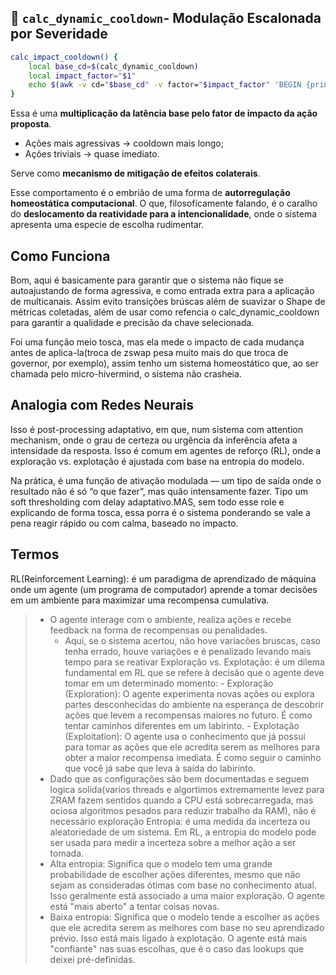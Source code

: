 ## 🔄 `calc_dynamic_cooldown`- Modulação Escalonada por Severidade

```bash
calc_impact_cooldown() {
    local base_cd=$(calc_dynamic_cooldown)
    local impact_factor="$1"
    echo $(awk -v cd="$base_cd" -v factor="$impact_factor" 'BEGIN {print int(cd * factor)}')
}
```
Essa é uma **multiplicação da latência base pelo fator de impacto da ação proposta**.
* Ações mais agressivas → cooldown mais longo;
* Ações triviais → quase imediato.

Serve como **mecanismo de mitigação de efeitos colaterais**.

Esse comportamento é o embrião de uma forma de **autorregulação homeostática computacional**. O que, filosoficamente falando, é o caralho do **deslocamento da reatividade para a intencionalidade**, onde o sistema apresenta uma especie de escolha rudimentar.

## Como Funciona

Bom, aqui é basicamente para garantir que o sistema não fique se autoajustando de forma agressiva, e como entrada extra para a aplicação de multicanais. Assim evito transições brúscas além de suavizar o Shape de métricas coletadas, além de usar como refencia o calc_dynamic_cooldown para garantir a qualidade e precisão da chave selecionada.

Foi uma função meio tosca, mas ela mede o impacto de cada mudança antes de aplica-la(troca de zswap pesa muito mais do que troca de governor, por exemplo), assim tenho um sistema homeostático que, ao ser chamada pelo micro-hivermind, o sistema não crasheia.

## Analogia com Redes Neurais

Isso é post-processing adaptativo, em que, num sistema com attention mechanism, onde o grau de certeza ou urgência da inferência afeta a intensidade da resposta. Isso é comum em agentes de reforço (RL), onde a exploração vs. explotação é ajustada com base na entropia do modelo.

Na prática, é uma função de ativação modulada — um tipo de saída onde o resultado não é só “o que fazer”, mas quão intensamente fazer. Tipo um soft thresholding com delay adaptativo.MAS, sem todo esse role e explicando de forma tosca, essa porra é o sistema ponderando se vale a pena reagir rápido ou com calma, baseado no impacto.

## Termos

RL(Reinforcement Learning): é um paradigma de aprendizado de máquina onde um agente (um programa de computador) aprende a tomar decisões em um ambiente para maximizar uma recompensa cumulativa.
> - O agente interage com o ambiente, realiza ações e recebe feedback na forma de recompensas ou penalidades.
>   - Aqui, se o sistema acertou, não hove variacões bruscas, caso tenha errado, houve variações e é penalizado levando mais tempo para se reativar
Exploração vs. Explotação: é um dilema fundamental em RL que se refere à decisão que o agente deve tomar em um determinado momento: 
    - Exploração (Exploration): O agente experimenta novas ações ou explora partes desconhecidas do ambiente na esperança de descobrir ações que levem a recompensas maiores no futuro. É como tentar caminhos diferentes em um labirinto.
    - Explotação (Exploitation): O agente usa o conhecimento que já possui para tomar as ações que ele acredita serem as melhores para obter a maior recompensa imediata. É como seguir o caminho que você já sabe que leva à saída do labirinto.
> - Dado que as configurações são bem documentadas e seguem logica solida(varios threads e algortimos extremamente levez para ZRAM fazem sentidos quando a CPU está sobrecarregada, mas ociosa algoritmos pesados para reduzir trabalho da RAM), não é necessário exploração
Entropia: é uma medida da incerteza ou aleatoriedade de um sistema. Em RL, a entropia do modelo pode ser usada para medir a incerteza sobre a melhor ação a ser tomada.
> - Alta entropia: Significa que o modelo tem uma grande probabilidade de escolher ações diferentes, mesmo que não sejam as consideradas ótimas com base no conhecimento atual. Isso geralmente está associado a uma maior exploração. O agente está "mais aberto" a tentar coisas novas.
> - Baixa entropia: Significa que o modelo tende a escolher as ações que ele acredita serem as melhores com base no seu aprendizado prévio. Isso está mais ligado à explotação. O agente está mais "confiante" nas suas escolhas, que é o caso das lookups que deixei pré-definidas.